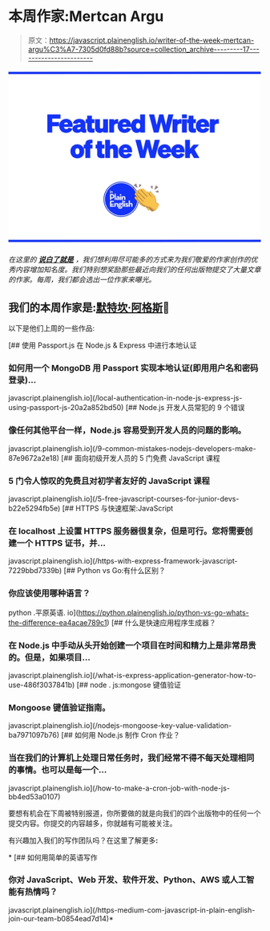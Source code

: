 # 本周作家:Mertcan Argu

> 原文：<https://javascript.plainenglish.io/writer-of-the-week-mertcan-argu%C3%A7-7305d0fd88b?source=collection_archive---------17----------------------->

![](img/424e9f774c4772306ed63071aba29679.png)

*在这里的* [***说白了就是***](https://plainenglish.io) *，我们想利用尽可能多的方式来为我们敬爱的作家创作的优秀内容增加知名度。我们特别想奖励那些最近向我们的任何出版物提交了大量文章的作家。每周，我们都会选出一位作家来曝光。*

## 我们的本周作家是:[默特坎·阿格斯](https://arguc-mertcan.medium.com/)🎉

以下是他们上周的一些作品:

[](/local-authentication-in-node-js-express-js-using-passport-js-20a2a852bd50) [## 使用 Passport.js 在 Node.js & Express 中进行本地认证

### 如何用一个 MongoDB 用 Passport 实现本地认证(即用用户名和密码登录)…

javascript.plainenglish.io](/local-authentication-in-node-js-express-js-using-passport-js-20a2a852bd50) [](/9-common-mistakes-nodejs-developers-make-87e9672a2e18) [## Node.js 开发人员常犯的 9 个错误

### 像任何其他平台一样，Node.js 容易受到开发人员的问题的影响。

javascript.plainenglish.io](/9-common-mistakes-nodejs-developers-make-87e9672a2e18) [](/5-free-javascript-courses-for-junior-devs-b22e5294fb5e) [## 面向初级开发人员的 5 门免费 JavaScript 课程

### 5 门令人惊叹的免费且对初学者友好的 JavaScript 课程

javascript.plainenglish.io](/5-free-javascript-courses-for-junior-devs-b22e5294fb5e) [](/https-with-express-framework-javascript-7229bbd7339b) [## HTTPS 与快速框架:JavaScript

### 在 localhost 上设置 HTTPS 服务器很复杂，但是可行。您将需要创建一个 HTTPS 证书，并…

javascript.plainenglish.io](/https-with-express-framework-javascript-7229bbd7339b) [](https://python.plainenglish.io/python-vs-go-whats-the-difference-ea4acae789c1) [## Python vs Go:有什么区别？

### 你应该使用哪种语言？

python .平原英语. io](https://python.plainenglish.io/python-vs-go-whats-the-difference-ea4acae789c1) [](/what-is-express-application-generator-how-to-use-486f3037841b) [## 什么是快速应用程序生成器？

### 在 Node.js 中手动从头开始创建一个项目在时间和精力上是非常昂贵的。但是，如果项目…

javascript.plainenglish.io](/what-is-express-application-generator-how-to-use-486f3037841b) [](/nodejs-mongoose-key-value-validation-ba7971097b76) [## node . js:mongose 键值验证

### Mongoose 键值验证指南。

javascript.plainenglish.io](/nodejs-mongoose-key-value-validation-ba7971097b76) [](/how-to-make-a-cron-job-with-node-js-bb4ed53a0107) [## 如何用 Node.js 制作 Cron 作业？

### 当在我们的计算机上处理日常任务时，我们经常不得不每天处理相同的事情。也可以是每一个…

javascript.plainenglish.io](/how-to-make-a-cron-job-with-node-js-bb4ed53a0107) 

要想有机会在下周被特别报道，你所要做的就是向我们的四个出版物中的任何一个提交内容。你提交的内容越多，你就越有可能被关注。

有兴趣加入我们的写作团队吗？在这里了解更多[](/https-medium-com-javascript-in-plain-english-join-our-team-b0854ead7d14)**:**

*[](/https-medium-com-javascript-in-plain-english-join-our-team-b0854ead7d14) [## 如何用简单的英语写作

### 你对 JavaScript、Web 开发、软件开发、Python、AWS 或人工智能有热情吗？

javascript.plainenglish.io](/https-medium-com-javascript-in-plain-english-join-our-team-b0854ead7d14)*